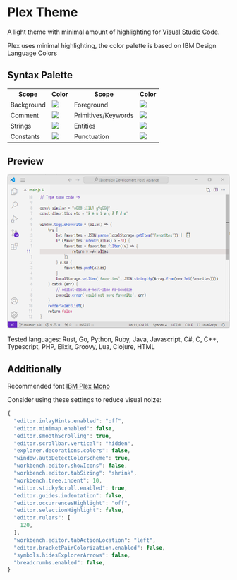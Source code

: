 # Plex Theme

A light theme with minimal amount of highlighting for [Visual Studio Code](http://code.visualstudio.com).

Plex uses minimal highlighting, the color palette is based on IBM Design Language Colors

## Syntax Palette

<table style="width:100%">
  <tr>
    <th>Scope</th>
    <th>Color</th>
    <th>Scope</th>
    <th>Color</th>
  </tr>
  <tr>
    <td>Background</td>
    <td><img src="https://via.placeholder.com/35/f4f4f4/?text=+"></td>
    <td>Foreground</td>
    <td><img src="https://via.placeholder.com/35/000000/?text=+"></td>
  </tr>
  <tr>
    <td>Comment</td>
    <td><img src="https://via.placeholder.com/35/6929c4/?text=+"></td>
    <td>Primitives/Keywords</td>
    <td><img src="https://via.placeholder.com/35/000000/?text=+"></td>
  </tr>
  <tr>
    <td>Strings</td>
    <td><img src="https://via.placeholder.com/35/198038/?text=+"></td>
    <td>Entities</td>
    <td><img src="https://via.placeholder.com/35/0043ce/?text=+"></td>
  </tr>
  <tr>
    <td>Constants</td>
    <td><img src="https://via.placeholder.com/35/d02670/?text=+"></td>
    <td>Punctuation</td>
    <td><img src="https://via.placeholder.com/35/8d8d8d/?text=+"></td>
  </tr>
</table>

## Preview
<p align="center">
<img  src="https://raw.githubusercontent.com/d1ego77/vscode-theme-plex/refs/heads/master/screenshot.png"  
title="Plex theme" />
</p>
Tested languages: Rust, Go, Python, Ruby, Java, Javascript, C#, C, C++, Typescript, PHP, Elixir, Groovy, Lua, Clojure, HTML

## Additionally

Recommended font [IBM Plex Mono](https://www.ibm.com/plex/specs/)

Consider using these settings to reduce visual noize:

```js
{
  "editor.inlayHints.enabled": "off",
  "editor.minimap.enabled": false,
  "editor.smoothScrolling": true,
  "editor.scrollbar.vertical": "hidden",
  "explorer.decorations.colors": false,
  "window.autoDetectColorScheme": true,
  "workbench.editor.showIcons": false,
  "workbench.editor.tabSizing": "shrink",
  "workbench.tree.indent": 10,
  "editor.stickyScroll.enabled": true,
  "editor.guides.indentation": false,
  "editor.occurrencesHighlight": "off",
  "editor.selectionHighlight": false,
  "editor.rulers": [
    120,
  ],
  "workbench.editor.tabActionLocation": "left",
  "editor.bracketPairColorization.enabled": false,
  "symbols.hidesExplorerArrows": false,
  "breadcrumbs.enabled": false,
}
